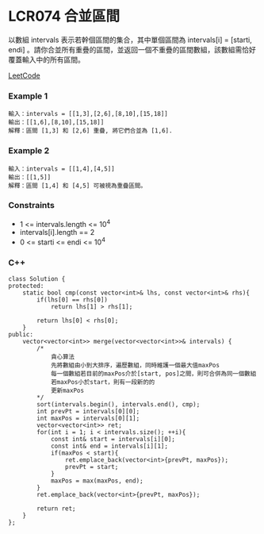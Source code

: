# LCR074 合並區間

以數組 intervals 表示若幹個區間的集合，其中單個區間為 intervals[i] = [starti, endi] 。請你合並所有重疊的區間，並返回一個不重疊的區間數組，該數組需恰好覆蓋輸入中的所有區間。
 
[LeetCode](https://leetcode.cn/problems/SsGoHC/description/)

### Example 1

```
輸入：intervals = [[1,3],[2,6],[8,10],[15,18]]
輸出：[[1,6],[8,10],[15,18]]
解釋：區間 [1,3] 和 [2,6] 重疊, 將它們合並為 [1,6].
```

### Example 2

```
輸入：intervals = [[1,4],[4,5]]
輸出：[[1,5]]
解釋：區間 [1,4] 和 [4,5] 可被視為重疊區間。
```

### Constraints

* 1 <= intervals.length <= 10<sup>4</sup>
* intervals[i].length == 2
* 0 <= starti <= endi <= 10<sup>4</sup>


### C++ 

```
class Solution {
protected:
    static bool cmp(const vector<int>& lhs, const vector<int>& rhs){
        if(lhs[0] == rhs[0])
            return lhs[1] > rhs[1];
        
        return lhs[0] < rhs[0];
    }
public:
    vector<vector<int>> merge(vector<vector<int>>& intervals) {
        /*
            貪心算法
            先將數組由小到大排序，遍歷數組，同時維護一個最大值maxPos
            每一個數組若目前的maxPos介於[start, pos]之間，則可合併為同一個數組
            若maxPos小於start，則有一段新的的
            更新maxPos  
        */
        sort(intervals.begin(), intervals.end(), cmp);
        int prevPt = intervals[0][0];
        int maxPos = intervals[0][1];
        vector<vector<int>> ret;
        for(int i = 1; i < intervals.size(); ++i){
            const int& start = intervals[i][0];
            const int& end = intervals[i][1];
            if(maxPos < start){
                ret.emplace_back(vector<int>{prevPt, maxPos});
                prevPt = start;  
            } 
            maxPos = max(maxPos, end);
        }
        ret.emplace_back(vector<int>{prevPt, maxPos});

        return ret;
    }
};
```